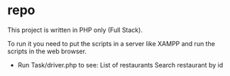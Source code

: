# repo

This project is written in PHP only (Full Stack).

To run it you need to put the scripts in a server like XAMPP and run the scripts in the web browser.

- Run Task/driver.php to see:
  List of restaurants
  Search restaurant by id
  
  
